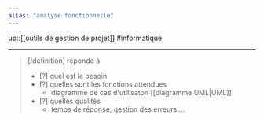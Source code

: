 ```yaml
---
alias: "analyse fonctionnelle"
---
```

up::[[outils de gestion de projet]]
#informatique

---

> [!definition] réponde à 
>  - [?] quel est le besoin
>  - [?] quelles sont les fonctions attendues
>      - diagramme de cas d'utilisaton [[diagramme UML|UML]]
>  - [?] quelles qualités
>      - temps de réponse, gestion des erreurs ...


